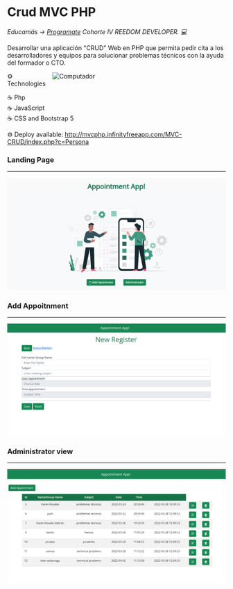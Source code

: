 <h1>Crud MVC PHP</h1>


<p><em> Educamás -> <a href="https://educamas.com.co/">Programate</a> Cohorte IV REEDOM DEVELOPER. 💻 </br>
</em></p>

Desarrollar una aplicación "CRUD" Web en PHP que permita pedir cita a los desarrolladores y equipos para solucionar problemas técnicos con la ayuda del formador o CTO.

<img src="https://raw.githubusercontent.com/MicaelliMedeiros/micaellimedeiros/master/image/computer-illustration.png" min-width="400px" max-width="400px" width="400px" align="right" alt="Computador">


⚙️ Technologies

☕  Php
<br>
☕  JavaScript
<br>
☕  CSS and Bootstrap 5

⚙️ Deploy available: http://mvcphp.infinityfreeapp.com/MVC-CRUD/index.php?c=Persona


<h3>Landing Page</h3>
<hr>
<img src="https://github.com/Krosbelt/MVC-CRUD/blob/main/assets/img/1.png">

<h3>Add Appoitnment</h3>
<hr>
<img src="https://github.com/Krosbelt/MVC-CRUD/blob/main/assets/img/2.png" >

<h3>Administrator view</h3>
<hr>
<img src="https://github.com/Krosbelt/MVC-CRUD/blob/main/assets/img/3.png">

